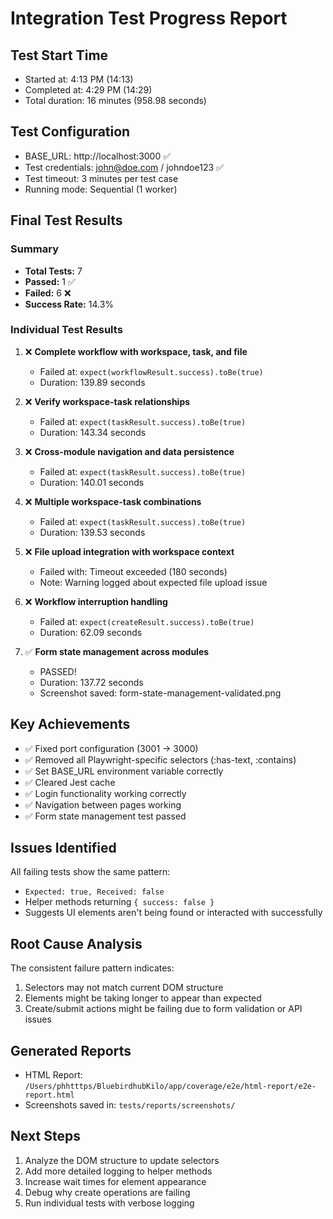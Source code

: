 # Integration Test Progress Report

## Test Start Time
- Started at: 4:13 PM (14:13)
- Completed at: 4:29 PM (14:29)
- Total duration: 16 minutes (958.98 seconds)

## Test Configuration
- BASE_URL: http://localhost:3000 ✅
- Test credentials: john@doe.com / johndoe123 ✅
- Test timeout: 3 minutes per test case
- Running mode: Sequential (1 worker)

## Final Test Results

### Summary
- **Total Tests:** 7
- **Passed:** 1 ✅
- **Failed:** 6 ❌
- **Success Rate:** 14.3%

### Individual Test Results

1. ❌ **Complete workflow with workspace, task, and file**
   - Failed at: `expect(workflowResult.success).toBe(true)`
   - Duration: 139.89 seconds

2. ❌ **Verify workspace-task relationships**
   - Failed at: `expect(taskResult.success).toBe(true)`
   - Duration: 143.34 seconds

3. ❌ **Cross-module navigation and data persistence**
   - Failed at: `expect(taskResult.success).toBe(true)`
   - Duration: 140.01 seconds

4. ❌ **Multiple workspace-task combinations**
   - Failed at: `expect(taskResult.success).toBe(true)`
   - Duration: 139.53 seconds

5. ❌ **File upload integration with workspace context**
   - Failed with: Timeout exceeded (180 seconds)
   - Note: Warning logged about expected file upload issue

6. ❌ **Workflow interruption handling**
   - Failed at: `expect(createResult.success).toBe(true)`
   - Duration: 62.09 seconds

7. ✅ **Form state management across modules**
   - PASSED!
   - Duration: 137.72 seconds
   - Screenshot saved: form-state-management-validated.png

## Key Achievements
- ✅ Fixed port configuration (3001 → 3000)
- ✅ Removed all Playwright-specific selectors (:has-text, :contains)
- ✅ Set BASE_URL environment variable correctly
- ✅ Cleared Jest cache
- ✅ Login functionality working correctly
- ✅ Navigation between pages working
- ✅ Form state management test passed

## Issues Identified
All failing tests show the same pattern:
- `Expected: true, Received: false`
- Helper methods returning `{ success: false }`
- Suggests UI elements aren't being found or interacted with successfully

## Root Cause Analysis
The consistent failure pattern indicates:
1. Selectors may not match current DOM structure
2. Elements might be taking longer to appear than expected
3. Create/submit actions might be failing due to form validation or API issues

## Generated Reports
- HTML Report: `/Users/phhtttps/BluebirdhubKilo/app/coverage/e2e/html-report/e2e-report.html`
- Screenshots saved in: `tests/reports/screenshots/`

## Next Steps
1. Analyze the DOM structure to update selectors
2. Add more detailed logging to helper methods
3. Increase wait times for element appearance
4. Debug why create operations are failing
5. Run individual tests with verbose logging